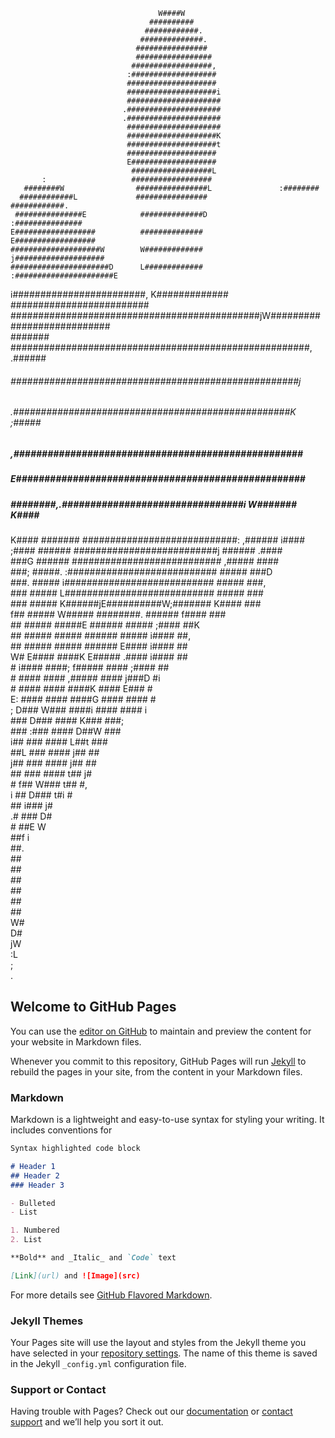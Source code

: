 <div>

                                                                                
                                     W####W                                     
                                   ##########                                   
                                  ############.                                 
                                 ##############.                                
                                ################                                
                                #################                               
                               ##################,                              
                              :###################                              
                              ####################                              
                              ####################i                             
                              #####################                             
                             .#####################                             
                             .#####################                             
                              #####################                             
                              ####################K                             
                              ####################t                             
                              ####################                              
                              E###################                              
                               ##################L                              
           :                   ##################                               
       ########W                ################L               :########       
      ############L             ################              ############.     
     ###############E            ##############D           :###############     
    E##################          ##############          E##################    
    ####################W        W#############        j####################    
    ######################D      L#############      :######################E   
   i########################,    K#############     #########################   
   #############################################jW###########################   
   #######   ######################################################,  .######   
   ######     ####################################################j    ######   
   ######     .##################################################K     ;#####   
   #####      ,###################################################      #####   
   #####      E###################################################      #####   
   #####      ########,.################################i W#######      K####   
   K####      #######     ############################:    ,######      i####   
   ;####      ######       ##########################j      ######      .####   
    ###G      ######       ###########################      ,#####       ####   
    ###;      #####.      :###########################       #####       ###D   
    ###.      #####       i###########################       #####       ###,   
    ###       #####       L###########################       #####       ###    
    ###       #####       K######jE##########W;#######       K####       ###    
    f##       #####       W#####    ########.   ######       f####       ###    
     ##       #####       #####E     ######      #####       ;####       ##K    
     ##       #####       #####      ######      #####       i####       ##,    
     ##       #####       #####      ######      E####       i####       ##     
     W#       E####       ####K      E#####      .####       i####       ##     
      #       i####       ####;      f#####       ####       ;####       ##     
      #        ####       ####       ,#####       ####       j###D       #i     
      #        ####       ####        ####K       ####       E###        #      
      E:       ####       ####        ####G       ####       ####        #      
       ;       D###       W###        ####i       ####       ####        i      
                ###       D###        ####        K###       ###;               
                ###       :###        ####        D##W       ###                
                i##        ###        ####        L##t       ###                
                 ##L       ###        ####        j##        ##                 
                 j##       ###        ####        j##        ##                 
                  ##       ###        ####        t##       j#                  
                   #       f##        W###        t##       #,                  
                   i        ##        D###        t#i       #                   
                            ##        i###        j#                            
                            .#         ###        D#                            
                             #         ##E        W                             
                                       ##f        i                             
                                       ##.                                      
                                       ##                                       
                                       ##                                       
                                       ##                                       
                                       ##                                       
                                       ##                                       
                                       ##                                       
                                       W#                                       
                                       D#                                       
                                       jW                                       
                                       :L                                       
                                        ;                                       
                                        .                                       
</div>

## Welcome to GitHub Pages

You can use the [editor on GitHub](https://github.com/stringism/stringism.github.io/edit/master/index.md) to maintain and preview the content for your website in Markdown files.

Whenever you commit to this repository, GitHub Pages will run [Jekyll](https://jekyllrb.com/) to rebuild the pages in your site, from the content in your Markdown files.

### Markdown

Markdown is a lightweight and easy-to-use syntax for styling your writing. It includes conventions for

```markdown
Syntax highlighted code block

# Header 1
## Header 2
### Header 3

- Bulleted
- List

1. Numbered
2. List

**Bold** and _Italic_ and `Code` text

[Link](url) and ![Image](src)
```

For more details see [GitHub Flavored Markdown](https://guides.github.com/features/mastering-markdown/).

### Jekyll Themes

Your Pages site will use the layout and styles from the Jekyll theme you have selected in your [repository settings](https://github.com/stringism/stringism.github.io/settings). The name of this theme is saved in the Jekyll `_config.yml` configuration file.

### Support or Contact

Having trouble with Pages? Check out our [documentation](https://help.github.com/categories/github-pages-basics/) or [contact support](https://github.com/contact) and we’ll help you sort it out.

